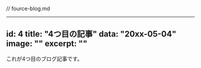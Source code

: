 // fource-blog.md

---
id: 4
title: "4つ目の記事"
data: "20xx-05-04"
image: ""
excerpt: ""
---

これが4つ目のブログ記事です。